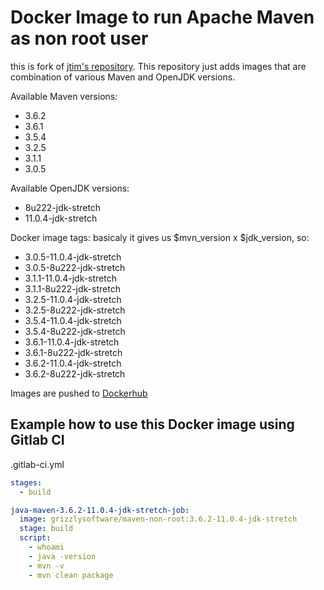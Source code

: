 # Docker Image to run Apache Maven as non root user
this is fork of [jtim's repository](https://github.com/j-tim/docker-maven-non-root).
This repository just adds images that are combination of various Maven and OpenJDK versions.

Available Maven versions:

* 3.6.2
* 3.6.1
* 3.5.4
* 3.2.5
* 3.1.1
* 3.0.5

Available OpenJDK versions:
* 8u222-jdk-stretch
* 11.0.4-jdk-stretch

Docker image tags:
basicaly it gives us $mvn_version x $jdk_version, so:
* 3.0.5-11.0.4-jdk-stretch
* 3.0.5-8u222-jdk-stretch
* 3.1.1-11.0.4-jdk-stretch
* 3.1.1-8u222-jdk-stretch
* 3.2.5-11.0.4-jdk-stretch
* 3.2.5-8u222-jdk-stretch
* 3.5.4-11.0.4-jdk-stretch
* 3.5.4-8u222-jdk-stretch
* 3.6.1-11.0.4-jdk-stretch
* 3.6.1-8u222-jdk-stretch
* 3.6.2-11.0.4-jdk-stretch
* 3.6.2-8u222-jdk-stretch

Images are pushed to [Dockerhub](https://hub.docker.com/r/grizzlysoftware/maven-non-root/)

## Example how to use this Docker image using Gitlab CI

.gitlab-ci.yml

```yml
stages:
  - build

java-maven-3.6.2-11.0.4-jdk-stretch-job:
  image: grizzlysoftware/maven-non-root:3.6.2-11.0.4-jdk-stretch
  stage: build
  script:
    - whoami
    - java -version
    - mvn -v
    - mvn clean package
```